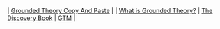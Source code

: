 ---
---

| [Grounded Theory Copy And Paste](LaTeX/Grounded-Theory-Copy-And-Paste.pdf) |
| [What is Grounded Theory?](GTM/gtm-027.md) | [The Discovery Book](GTM/gtm-100.md) | [GTM](GTM/)    |

